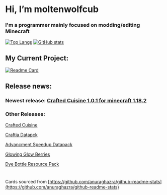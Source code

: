 # Hi, I’m moltenwolfcub

### I'm a programmer mainly focused on modding/editing Minecraft

[![Top Langs](https://github-readme-stats.vercel.app/api/top-langs/?username=moltenwolfcub&langs_count=10&layout=compact&theme=algolia)](https://github.com/moltenwolfcub)
[![GitHub stats](https://github-readme-stats.vercel.app/api?username=moltenwolfcub&show_icons=true&include_all_commits=true&theme=algolia)](https://github.com/moltenwolfcub)

## My Current Project:

[![Readme Card](https://github-readme-stats.vercel.app/api/pin/?username=moltenwolfcub&repo=aoc&theme=algolia)](https://github.com/moltenwolfcub/aoc)

## Release news:

### Newest release: [Crafted Cuisine 1.0.1 for minecraft 1.18.2](https://github.com/moltenwolfcub/crafted_cuisine/releases/tag/v1.0.1-1.18.2)

### Other Releases:

[Crafted Cuisine](https://github.com/moltenwolfcub/crafted_cuisine/releases/tag/v1.0.0-1.18.2)

[Craftia Datapck](https://github.com/moltenwolfcub/craftia_datapack/releases/tag/v1.3.1)

[Advancment Speedup Datapack](https://github.com/moltenwolfcub/speed-up-datapack/releases/tag/v1.0.3)

[Glowing Glow Berries](https://github.com/moltenwolfcub/glowing_berries/releases/tag/v1.0.0)

[Dye Bottle Resource Pack](https://github.com/moltenwolfcub/dye_bottles_resourcepack/releases/tag/v1.17.1)

#  

Cards sourced from [https://github.com/anuraghazra/github-readme-stats](https://github.com/anuraghazra/github-readme-stats)
